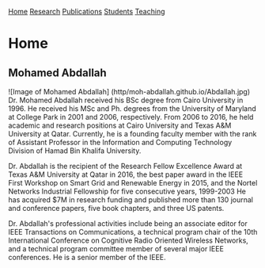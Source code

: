 [Home](http/moh-abdallah.github.io/index.md)     [Research](http/moh-abdallah.github.io/index.md) [Publications](http/moh-abdallah.github.io/index.md) [Students](http/moh-abdallah.github.io/index.md) [Teaching](http/moh-abdallah.github.io/index.md)
# Home
## Mohamed Abdallah
![Image of Mohamed Abdallah]
(http/moh-abdallah.github.io/Abdallah.jpg)
Dr. Mohamed Abdallah received his BSc degree from Cairo University in 1996. He received his MSc and Ph. degrees from the University of Maryland at College Park in 2001 and 2006, respectively. From 2006 to 2016, he held academic and research positions at Cairo University and Texas A&M University at Qatar. Currently, he is a founding faculty member with the rank of Assistant Professor in the Information and Computing Technology Division of Hamad Bin Khalifa University.

Dr. Abdallah is the recipient of the Research Fellow Excellence Award at Texas A&M University at Qatar in 2016, the best paper award in the IEEE First Workshop on Smart Grid and Renewable Energy in 2015, and the Nortel Networks Industrial Fellowship for five consecutive years, 1999-2003 He has acquired $7M in research funding and published more than 130 journal and conference papers, five book chapters, and  three US patents.

Dr. Abdallah's professional activities include being an associate editor for IEEE Transactions on Communications, a technical program chair of the 10th International Conference on Cognitive Radio Oriented Wireless Networks, and a technical program committee member of several major IEEE conferences. He is a senior member of the IEEE.

